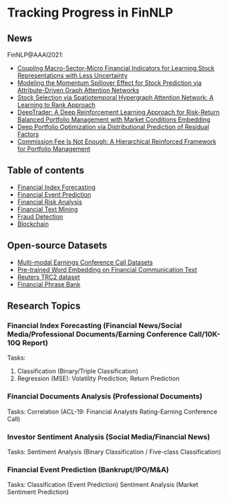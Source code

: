 # Tracking Progress in FinNLP

## News
FinNLP@AAAI2021:
- [Coupling Macro-Sector-Micro Financial Indicators for Learning Stock Representations with Less Uncertainty](https://www.aaai.org/AAAI21Papers/AAAI-7228.WangG.pdf)
- [Modeling the Momentum Spillover Effect for Stock Prediction via Attribute-Driven Graph Attention Networks](https://www.aaai.org/AAAI21Papers/AAAI-5328.ChengR.pdf)
- [Stock Selection via Spatiotemporal Hypergraph Attention Network: A Learning to Rank Approach](http://34.94.61.102/paper_AAAI-7907.html)
- [DeepTrader: A Deep Reinforcement Learning Approach for Risk-Return Balanced Portfolio Management with Market Conditions Embedding](https://biweihuang.com/publications-2/)
- [Deep Portfolio Optimization via Distributional Prediction of Residual Factors](https://arxiv.org/pdf/2012.07245.pdf)
- [Commission Fee Is Not Enough: A Hierarchical Reinforced Framework for Portfolio Management](https://arxiv.org/pdf/2012.12620.pdf)

## Table of contents
- [Financial Index Forecasting](/NLP-based_Financial_Forecasting/README.md)
- [Financial Event Prediction](/Financial_Event_Prediction/README.md)
- [Financial Risk Analysis](/Financial_Risk_Analysis/README.md)
- [Financial Text Mining](/Financial_Text_Mining/README.md)
- [Fraud Detection](/Fraud_Detection/README.md)
- [Blockchain](/Blockchain/README.md)

## Open-source Datasets
- [Multi-modal Earnings Conference Call Datasets](/Earnings_Call_Datasets/README.md)
- [Pre-trained Word Embedding on Financial Communication Text](https://github.com/yya518/FinBERT)
- [Reuters TRC2 dataset](https://trec.nist.gov/data/reuters/reuters.html)
- [Financial Phrase Bank](https://www.researchgate.net/publication/251231364_FinancialPhraseBank-v10)

## Research Topics
### Financial Index Forecasting (Financial News/Social Media/Professional Documents/Earning Conference Call/10K-10Q Report)
Tasks:
1) Classification (Binary/Triple Classification)
2) Regression (MSE): Volatility Prediction; Return Prediction

### Financial Documents Analysis (Professional Documents)
Tasks:
Correlation (ACL-19: Financial Analysts Rating-Earning Conference Call)


### Investor Sentiment Analysis (Social Media/Financial News)
Tasks:
Sentiment Analysis (Binary Classification / Five-class Classification)


### Financial Event Prediction (Bankrupt/IPO/M&A)
Tasks:
Classification (Event Prediction)
Sentiment Analysis (Market Sentiment Prediction)

